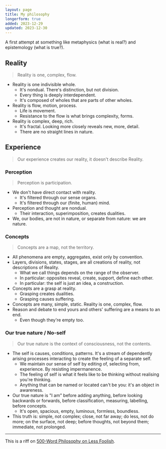 ```yaml
---
layout: page
title: My philosophy
longerform: true
added: 2023-12-29
updated: 2023-12-30
---
```


A first attempt at something like metaphysics (what is real?) and epistemology (what is true?).

## Reality

> Reality is one, complex, flow.

- Reality is one indivisible whole.
	- It's nondual. There's distinction, but not division.
	- Every thing is deeply interdependent.
	- It's composed of wholes that are parts of other wholes.
- Reality is flow, motion, process. 
	- Life is movement.
	- Resistance to the flow is what brings complexity, forms.
- Reality is complex, deep, rich.
	- It's fractal. Looking more closely reveals new, more, detail.
	- There are no straight lines in nature.

## Experience

> Our experience creates our reality, it doesn't describe Reality.

<!-- Our perception, our concepts, create something that's many, simple, static. -->

### Perception

> Perception is participation.

- We don't have direct contact with reality.
	- It's filtered through our sense organs.
	- It's filtered through our (finite, human) mind.
- Perception and thought are nondual.
	- Their interaction, superimposition, creates dualities.
- We, our bodies, are not in nature, or separate from nature: we are nature.

### Concepts

> Concepts are a map, not the territory.

- All phenomena are empty, aggregates, exist only by convention.
- Layers, divisions, states, stages, are all creations of reality, not descriptions of Reality.
	- What we call things depends on the range of the observer.
	- In particular: opposites reveal, create, support, define each other.
	- In particular: the self is just an idea, a construction.
- Concepts are a grasp at reality.
	- Grasping creates dualities.
	- Grasping causes suffering.
- Concepts are many, simple, static. Reality is one, complex, flow.
- Reason and debate to end yours and others' suffering are a means to an end.
	- Even though they're empty too.

### Our true nature / No-self

> Our true nature is the context of consciousness, not the contents.

- The self is causes, conditions, patterns. It's a stream of dependently arising processes interacting to create the feeling of a separate self.
	- We maintain our sense of self by editing of, selecting from, experience. By resisting impermanence. 
	- The feeling of self is what it feels like to be thinking without realising you're thinking.
	- Anything that can be named or located can't be you: it's an object in awareness.
- Our true nature is "I am" before adding anything, before looking backwards or forwards, before classification, measuring, labelling, before concepts.
	- It's open, spacious, empty, luminous, formless, boundless.
- This truth is: simple, not complex; close, not far away; do less, not do more; on the surface, not deep; before thoughts, not beyond them; immediate, not prolonged.

---

This is a riff on [500-Word Philosophy on Less Foolish](https://lessfoolish.substack.com/p/500-word-philosophy).